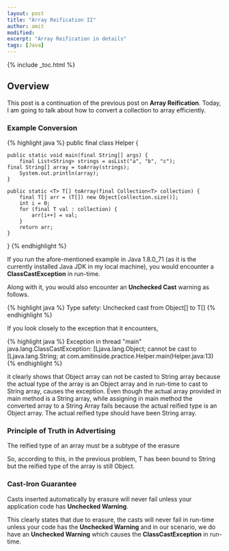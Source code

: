 ```yaml
---
layout: post
title: "Array Reification II"
author: amit
modified:
excerpt: "Array Reification in details"
tags: [Java]
---
```


{% include _toc.html %}

## Overview
This post is a continuation of the previous post on **Array Reification**. Today, I am going to talk about how to convert a collection to array efficiently.

### Example Conversion

{% highlight java %}
public final class Helper {

	public static void main(final String[] args) {
		final List<String> strings = asList("a", "b", "c");
    final String[] array = toArray(strings);
		System.out.println(array);
	}

	public static <T> T[] toArray(final Collection<T> collection) {
		final T[] arr = (T[]) new Object[collection.size()];
		int i = 0;
		for (final T val : collection) {
			arr[i++] = val;
		}
		return arr;
	}

}
{% endhighlight %}

If you run the afore-mentioned example in Java 1.8.0_71 (as it is the currently installed Java JDK in my local machine), you would encounter a **ClassCastException** in run-time.<br/>

Along with it, you would also encounter an **Unchecked Cast** warning as follows.

{% highlight java %}
Type safety: Unchecked cast from Object[] to T[]
{% endhighlight %}

If you look closely to the exception that it encounters,

{% highlight java %}
Exception in thread "main" java.lang.ClassCastException: [Ljava.lang.Object; cannot be cast to [Ljava.lang.String; at com.amitinside.practice.Helper.main(Helper.java:13)
{% endhighlight %}

it clearly shows that Object array can not be casted to String array because the actual type of the array is an Object array and in run-time to cast to String array, causes the exception. Even though the actual array provided in main method is a String array, while assigning in main method the converted array to a String Array fails because the actual reified type is an Object array. The actual reified type should have been String array.

### Principle of Truth in Advertising

The reified type of an array must be a subtype of the erasure <br/>

So, according to this, in the previous problem, T has been bound to String but the reified type of the array is still Object.

### Cast-Iron Guarantee

Casts inserted automatically by erasure will never fail unless your application code has **Unchecked Warning**.

This clearly states that due to erasure, the casts will never fail in run-time unless your code has the **Unchecked Warning** and in our scenario, we do have an **Unchecked Warning** which causes the **ClassCastException** in run-time.
